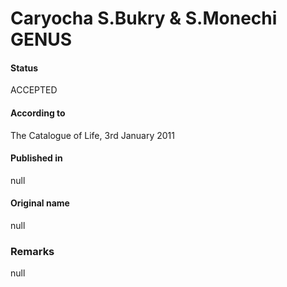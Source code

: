 Caryocha S.Bukry & S.Monechi GENUS
=======

#### Status
ACCEPTED

#### According to
The Catalogue of Life, 3rd January 2011

#### Published in
null

#### Original name
null

### Remarks
null